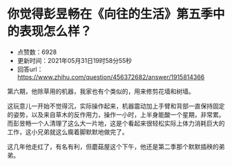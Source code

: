 # 你觉得彭昱畅在《向往的生活》第五季中的表现怎么样？
- 点赞数：6928
- 更新时间：2021年05月31日19时58分55秒
- 回答url：https://www.zhihu.com/question/456372682/answer/1915814366
<body>
 <p data-pid="p3VCwTon">第六期，他除草用的机器，我家也有个类似的，用来修剪花墙和树墙。</p>
 <p data-pid="1KUooU31">这玩意儿一开始不觉得沉，实际操作起来，机器震动加上手臂和背部一直保持固定的姿势，以及来自草木的反作用力，操作一小时，上半身能酸一个星期，非常累。而彭昱畅一个人清理了这么大一片地，这是个看起来很轻松实际上体力消耗巨大的工作，这小兄弟就这么瘸着脚默默地做完了。</p>
 <p data-pid="ACaCk0bX">这几年他走红了，有名有利，但蘑菇屋这个下午，他还是第二季那个默默插秧的弟弟。</p>
</body>